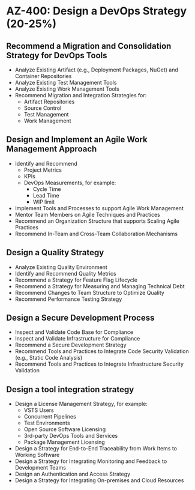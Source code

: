 # AZ-400: Design a DevOps Strategy (20-25%)
## Recommend a Migration and Consolidation Strategy for DevOps Tools
- Analyze Existing Artifact (e.g., Deployment Packages, NuGet) and Container Repositories
- Analyze Existing Test Management Tools
- Analyze Existing Work Management Tools
- Recommend Migration and Integration Strategies for:
    - Artifact Repositories
    - Source Control
    - Test Management
    - Work Management

## Design and Implement an Agile Work Management Approach
- Identify and Recommend
    - Project Metrics
    - KPIs
    - DevOps Measurements, for example:
        - Cycle Time
        - Lead Time
        - WIP limit
- Implement Tools and Processes to support Agile Work Management
- Mentor Team Members on Agile Techniques and Practices
- Recommend an Organization Structure that supports Scaling Agile Practices
- Recommend In-Team and Cross-Team Collaboration Mechanisms

## Design a Quality Strategy
- Analyze Existing Quality Environment
- Identify and Recommend Quality Metrics
- Recommend a Strategy for Feature Flag Lifecycle
- Recommend a Strategy for Measuring and Managing Technical Debt
- Recommend Changes to Team Structure to Optimize Quality
- Recommend Performance Testing Strategy

## Design a Secure Development Process
- Inspect and Validate Code Base for Compliance
- Inspect and Validate Infrastructure for Compliance
- Recommend a Secure Development Strategy
- Recommend Tools and Practices to Integrate Code Security Validation (e.g., Static Code Analysis)
- Recommend Tools and Practices to Integrate Infrastructure Security Validation

## Design a tool integration strategy
- Design a License Management Strategy, for example:
    - VSTS Users
    - Concurrent Pipelines
    - Test Environments
    - Open Source Software Licensing
    - 3rd-party DevOps Tools and Services
    - Package Management Licensing
- Design a Strategy for End-to-End Traceability from Work Items to Working Software
- Design a Strategy for Integrating Monitoring and Feedback to Development Teams
- Design an Authentication and Access Strategy
- Design a Strategy for Integrating On-premises and Cloud Resources